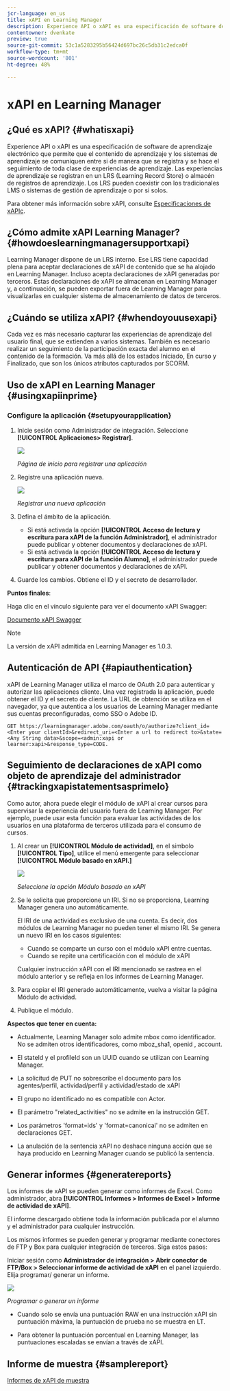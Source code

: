 ```yaml
---
jcr-language: en_us
title: xAPI en Learning Manager
description: Experience API o xAPI es una especificación de software de aprendizaje electrónico que permite que el contenido de aprendizaje y los sistemas de aprendizaje se comuniquen entre si de manera que se registra y se hace el seguimiento de toda clase de experiencias de aprendizaje. Las experiencias de aprendizaje se registran en un LRS (Learning Record Store) o almacén de registros de aprendizaje. Los LRS pueden coexistir con los tradicionales LMS o sistemas de gestión de aprendizaje o por si solos.
contentowner: dvenkate
preview: true
source-git-commit: 53c1a5283295b56424d697bc26c5db31c2edca0f
workflow-type: tm+mt
source-wordcount: '801'
ht-degree: 48%

---
```




# xAPI en Learning Manager

## ¿Qué es xAPI? {#whatisxapi}

Experience API o xAPI es una especificación de software de aprendizaje electrónico que permite que el contenido de aprendizaje y los sistemas de aprendizaje se comuniquen entre si de manera que se registra y se hace el seguimiento de toda clase de experiencias de aprendizaje. Las experiencias de aprendizaje se registran en un LRS (Learning Record Store) o almacén de registros de aprendizaje. Los LRS pueden coexistir con los tradicionales LMS o sistemas de gestión de aprendizaje o por si solos.

Para obtener más información sobre xAPI, consulte [Especificaciones de xAPIc](https://github.com/adlnet/xAPI-Spec).

## ¿Cómo admite xAPI Learning Manager? {#howdoeslearningmanagersupportxapi}

Learning Manager dispone de un LRS interno. Ese LRS tiene capacidad plena para aceptar declaraciones de xAPI de contenido que se ha alojado en Learning Manager. Incluso acepta declaraciones de xAPI generadas por terceros. Estas declaraciones de xAPI se almacenan en Learning Manager y, a continuación, se pueden exportar fuera de Learning Manager para visualizarlas en cualquier sistema de almacenamiento de datos de terceros.

## ¿Cuándo se utiliza xAPI? {#whendoyouusexapi}

Cada vez es más necesario capturar las experiencias de aprendizaje del usuario final, que se extienden a varios sistemas.  También es necesario realizar un seguimiento de la participación exacta del alumno en el contenido de la formación. Va más allá de los estados Iniciado, En curso y Finalizado, que son los únicos atributos capturados por SCORM.

## Uso de xAPI en Learning Manager {#usingxapiinprime}

### Configure la aplicación {#setupyourapplication}

1. Inicie sesión como Administrador de integración. Seleccione **[!UICONTROL Aplicaciones> Registrar]**.

   ![](assets/appregistration.png)

   *Página de inicio para registrar una aplicación*

1. Registre una aplicación nueva.

   ![](assets/appregistration.png)

   *Registrar una nueva aplicación*

1. Defina el ámbito de la aplicación.

   * Si está activada la opción **[!UICONTROL Acceso de lectura y escritura para xAPI de la función Administrador]**, el administrador puede publicar y obtener documentos y declaraciones de xAPI.
   * Si está activada la opción **[!UICONTROL Acceso de lectura y escritura para xAPI de la función Alumno]**, el administrador puede publicar y obtener documentos y declaraciones de xAPI.

1. Guarde los cambios. Obtiene el ID y el secreto de desarrollador.

**Puntos finales**:

Haga clic en el vínculo siguiente para ver el documento xAPI Swagger:

[Documento xAPI Swagger](https://learningmanagereu.adobe.com/docs/primeapi/xapi/)

>[!NOTE]
>
>La versión de xAPI admitida en Learning Manager es 1.0.3.


## Autenticación de API {#apiauthentication}

xAPI de Learning Manager utiliza el marco de OAuth 2.0 para autenticar y autorizar las aplicaciones cliente. Una vez registrada la aplicación, puede obtener el ID y el secreto de cliente. La URL de obtención se utiliza en el navegador, ya que autentica a los usuarios de Learning Manager mediante sus cuentas preconfiguradas, como SSO o Adobe ID.

```
GET https://learningmanager.adobe.com/oauth/o/authorize?client_id=<Enter your clientId>&redirect_uri=<Enter a url to redirect to>&state=<Any String data>&scope=<admin:xapi or learner:xapi>&response_type=CODE.
```

## Seguimiento de declaraciones de xAPI como objeto de aprendizaje del administrador {#trackingxapistatementsasprimelo}

Como autor, ahora puede elegir el módulo de xAPI al crear cursos para supervisar la experiencia del usuario fuera de Learning Manager. Por ejemplo, puede usar esta función para evaluar las actividades de los usuarios en una plataforma de terceros utilizada para el consumo de cursos.

1. Al crear un **[!UICONTROL Módulo de actividad]**, en el símbolo **[!UICONTROL Tipo]**, utilice el menú emergente para seleccionar  **[!UICONTROL Módulo basado en xAPI.]**

   ![](assets/xapimodulecreation.png)

   *Seleccione la opción Módulo basado en xAPI*

1. Se le solicita que proporcione un IRI. Si no se proporciona, Learning Manager genera uno automáticamente.

   El IRI de una actividad es exclusivo de una cuenta. Es decir, dos módulos de Learning Manager no pueden tener el mismo IRI. Se genera un nuevo IRI en los casos siguientes:

   * Cuando se comparte un curso con el módulo xAPI entre cuentas.
   * Cuando se repite una certificación con el módulo de xAPI



   Cualquier instrucción xAPI con el IRI mencionado se rastrea en el módulo anterior y se refleja en los informes de Learning Manager.

1. Para copiar el IRI generado automáticamente, vuelva a visitar la página Módulo de actividad.
1. Publique el módulo.

**Aspectos que tener en cuenta:**

* Actualmente, Learning Manager solo admite mbox como identificador. No se admiten otros identificadores, como mboz_sha1, openid , account.

* El stateId y el profileId son un UUID cuando se utilizan con Learning Manager.
* La solicitud de PUT no sobrescribe el documento para los agentes/perfil, actividad/perfil y actividad/estado de xAPI
* El grupo no identificado no es compatible con Actor.
* El parámetro &quot;related_activities&quot; no se admite en la instrucción GET.
* Los parámetros &#39;format=ids&#39; y &#39;format=canonical&#39; no se admiten en declaraciones GET.
* La anulación de la sentencia xAPI no deshace ninguna acción que se haya producido en Learning Manager cuando se publicó la sentencia.

## Generar informes {#generatereports}

Los informes de xAPI se pueden generar como informes de Excel. Como administrador, abra **[!UICONTROL Informes > Informes de Excel > Informe de actividad de xAPI]**. 

El informe descargado obtiene toda la información publicada por el alumno y el administrador para cualquier instrucción.

Los mismos informes se pueden generar y programar mediante conectores de FTP y Box para cualquier integración de terceros. Siga estos pasos:

Iniciar sesión como **Administrador de integración > Abrir conector de FTP/Box > Seleccionar informe de actividad de xAPI** en el panel izquierdo. Elija programar/ generar un informe.

![](assets/xapischedule.png)

*Programar o generar un informe*

* Cuando solo se envía una puntuación RAW en una instrucción xAPI sin puntuación máxima, la puntuación de prueba no se muestra en LT.

* Para obtener la puntuación porcentual en Learning Manager, las puntuaciones escaladas se envían a través de xAPI.

## Informe de muestra {#samplereport}

[Informes de xAPI de muestra](assets/xapireport8842560559890766717csv.zip)
